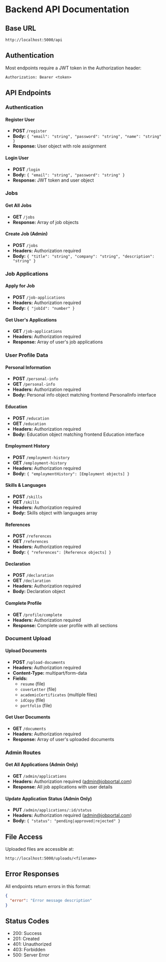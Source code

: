 # Backend API Documentation

## Base URL
```
http://localhost:5000/api
```

## Authentication
Most endpoints require a JWT token in the Authorization header:
```
Authorization: Bearer <token>
```

## API Endpoints

### Authentication

#### Register User
- **POST** `/register`
- **Body:** `{ "email": "string", "password": "string", "name": "string" }`
- **Response:** User object with role assignment

#### Login User
- **POST** `/login`
- **Body:** `{ "email": "string", "password": "string" }`
- **Response:** JWT token and user object

### Jobs

#### Get All Jobs
- **GET** `/jobs`
- **Response:** Array of job objects

#### Create Job (Admin)
- **POST** `/jobs`
- **Headers:** Authorization required
- **Body:** `{ "title": "string", "company": "string", "description": "string" }`

### Job Applications

#### Apply for Job
- **POST** `/job-applications`
- **Headers:** Authorization required
- **Body:** `{ "jobId": "number" }`

#### Get User's Applications
- **GET** `/job-applications`
- **Headers:** Authorization required
- **Response:** Array of user's job applications

### User Profile Data

#### Personal Information
- **POST** `/personal-info`
- **GET** `/personal-info`
- **Headers:** Authorization required
- **Body:** Personal info object matching frontend PersonalInfo interface

#### Education
- **POST** `/education`
- **GET** `/education`
- **Headers:** Authorization required
- **Body:** Education object matching frontend Education interface

#### Employment History
- **POST** `/employment-history`
- **GET** `/employment-history`
- **Headers:** Authorization required
- **Body:** `{ "employmentHistory": [Employment objects] }`

#### Skills & Languages
- **POST** `/skills`
- **GET** `/skills`
- **Headers:** Authorization required
- **Body:** Skills object with languages array

#### References
- **POST** `/references`
- **GET** `/references`
- **Headers:** Authorization required
- **Body:** `{ "references": [Reference objects] }`

#### Declaration
- **POST** `/declaration`
- **GET** `/declaration`
- **Headers:** Authorization required
- **Body:** Declaration object

#### Complete Profile
- **GET** `/profile/complete`
- **Headers:** Authorization required
- **Response:** Complete user profile with all sections

### Document Upload

#### Upload Documents
- **POST** `/upload-documents`
- **Headers:** Authorization required
- **Content-Type:** multipart/form-data
- **Fields:** 
  - `resume` (file)
  - `coverLetter` (file)
  - `academicCertificates` (multiple files)
  - `idCopy` (file)
  - `portfolio` (file)

#### Get User Documents
- **GET** `/documents`
- **Headers:** Authorization required
- **Response:** Array of user's uploaded documents

### Admin Routes

#### Get All Applications (Admin Only)
- **GET** `/admin/applications`
- **Headers:** Authorization required (admin@jobportal.com)
- **Response:** All job applications with user details

#### Update Application Status (Admin Only)
- **PUT** `/admin/applications/:id/status`
- **Headers:** Authorization required (admin@jobportal.com)
- **Body:** `{ "status": "pending|approved|rejected" }`

## File Access
Uploaded files are accessible at:
```
http://localhost:5000/uploads/<filename>
```

## Error Responses
All endpoints return errors in this format:
```json
{
  "error": "Error message description"
}
```

## Status Codes
- 200: Success
- 201: Created
- 401: Unauthorized
- 403: Forbidden
- 500: Server Error